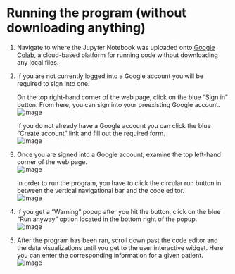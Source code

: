 # Running the program (without downloading anything)
1. Navigate to where the Jupyter Notebook was uploaded onto [Google Colab](colab.research.google.com/drive/1gUbvZCjDTxzFoz_blbkDKQwGoaY81uNG?usp=sharing), a cloud-based platform for running code without downloading any local files.
   
2.	If you are not currently logged into a Google account you will be required to sign into one. 

    On the top right-hand corner of the web page, click on the blue “Sign in” button. From here, you can sign into your preexisting Google account. 
    <br>![image](https://github.com/drewmarsh/stroke-detector-AI/assets/78824781/1b8efed7-b2cf-4bf9-a638-b5cb6696969e)

    If you do not already have a Google account you can click the blue “Create account” link and fill out the required form.
    <br>![image](https://github.com/drewmarsh/stroke-detector-AI/assets/78824781/2389248e-a20f-442a-a9b4-2024d26520c5)

3.	Once you are signed into a Google account, examine the top left-hand corner of the web page.
    <br>![image](https://github.com/drewmarsh/stroke-detector-AI/assets/78824781/1b72c3e7-e8fd-4726-969c-3017513bd3c8)

    In order to run the program, you have to click the circular run button in between the vertical navigational bar and the code editor.
    <br>![image](https://github.com/drewmarsh/stroke-detector-AI/assets/78824781/c1da58ab-6484-40e1-93b5-d35de2ee1534)
  	
4.	If you get a “Warning” popup after you hit the button, click on the blue “Run anyway” option located in the bottom right of the popup.
    <br>![image](https://github.com/drewmarsh/stroke-detector-AI/assets/78824781/87f4388a-ae22-451d-b514-f20d6daabc4c)

5. After the program has been ran, scroll down past the code editor and the data visualizations until you get to the user interactive widget. Here you can enter the corresponding information for a given patient.
   <br>![image](https://github.com/drewmarsh/stroke-detector-AI/assets/78824781/380e2afa-7798-4e9d-aee5-46a786c6ec8d)


